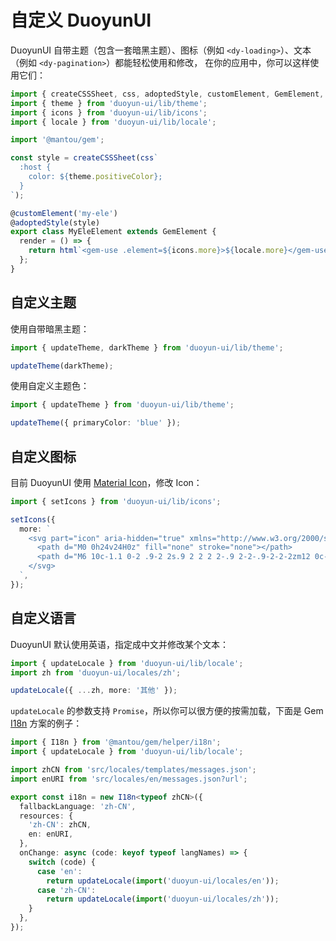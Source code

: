 # 自定义 DuoyunUI

DuoyunUI 自带主题（包含一套暗黑主题）、图标（例如 `<dy-loading>`）、文本（例如 `<dy-pagination>`）都能轻松使用和修改，
在你的应用中，你可以这样使用它们：

```ts
import { createCSSSheet, css, adoptedStyle, customElement, GemElement, html } from '@mantou/gem';
import { theme } from 'duoyun-ui/lib/theme';
import { icons } from 'duoyun-ui/lib/icons';
import { locale } from 'duoyun-ui/lib/locale';

import '@mantou/gem';

const style = createCSSSheet(css`
  :host {
    color: ${theme.positiveColor};
  }
`);

@customElement('my-ele')
@adoptedStyle(style)
export class MyEleElement extends GemElement {
  render = () => {
    return html`<gem-use .element=${icons.more}>${locale.more}</gem-use>`;
  };
}
```

## 自定义主题

使用自带暗黑主题：

```ts
import { updateTheme, darkTheme } from 'duoyun-ui/lib/theme';

updateTheme(darkTheme);
```

使用自定义主题色：

```ts
import { updateTheme } from 'duoyun-ui/lib/theme';

updateTheme({ primaryColor: 'blue' });
```

## 自定义图标

目前 DuoyunUI 使用 [Material Icon](https://fonts.google.com/icons?selected=Material+Icons)，修改 Icon：

```ts
import { setIcons } from 'duoyun-ui/lib/icons';

setIcons({
  more: `
    <svg part="icon" aria-hidden="true" xmlns="http://www.w3.org/2000/svg" height="24px" viewBox="0 0 24 24" width="24px" fill="currentColor">
      <path d="M0 0h24v24H0z" fill="none" stroke="none"></path>
      <path d="M6 10c-1.1 0-2 .9-2 2s.9 2 2 2 2-.9 2-2-.9-2-2-2zm12 0c-1.1 0-2 .9-2 2s.9 2 2 2 2-.9 2-2-.9-2-2-2zm-6 0c-1.1 0-2 .9-2 2s.9 2 2 2 2-.9 2-2-.9-2-2-2z"></path>
    </svg>
  `,
});
```

## 自定义语言

DuoyunUI 默认使用英语，指定成中文并修改某个文本：

```ts
import { updateLocale } from 'duoyun-ui/lib/locale';
import zh from 'duoyun-ui/locales/zh';

updateLocale({ ...zh, more: '其他' });
```

`updateLocale` 的参数支持 `Promise`，所以你可以很方便的按需加载，下面是 Gem [I18n](https://gem.js.org/en/guide/advance/i18n) 方案的例子：

```ts
import { I18n } from '@mantou/gem/helper/i18n';
import { updateLocale } from 'duoyun-ui/lib/locale';

import zhCN from 'src/locales/templates/messages.json';
import enURI from 'src/locales/en/messages.json?url';

export const i18n = new I18n<typeof zhCN>({
  fallbackLanguage: 'zh-CN',
  resources: {
    'zh-CN': zhCN,
    en: enURI,
  },
  onChange: async (code: keyof typeof langNames) => {
    switch (code) {
      case 'en':
        return updateLocale(import('duoyun-ui/locales/en'));
      case 'zh-CN':
        return updateLocale(import('duoyun-ui/locales/zh'));
    }
  },
});
```

